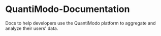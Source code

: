 # QuantiModo-Documentation
Docs to help developers use the QuantiModo platform to aggregate and analyze their users' data. 

